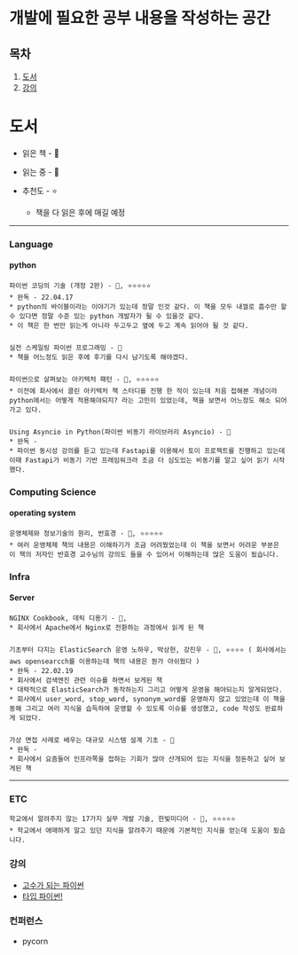 # 개발에 필요한 공부 내용을 작성하는 공간

## 목차
1. [도서](https://github.com/taxijjang/develop_study/blob/master/README.md#%EB%8F%84%EC%84%9C)
2. [강의](https://github.com/taxijjang/python_study/edit/master/README.md#%EA%B0%95%EC%9D%98)
# 도서

  * 읽은 책 - 📒

  * 읽는 중 - 📖

  * 추천도 - ⭐
    * 책을 다 읽은 후에 매길 예정
---

  ### Language
  #### python
    파이썬 코딩의 기술 (개정 2판) - 📒, ⭐⭐⭐⭐⭐
    * 완독 - 22.04.17
    * python의 바이블이라는 이야기가 있는데 정말 인것 같다. 이 책을 모두 내껄로 흡수만 할 수 있다면 정말 수준 있는 python 개발자가 될 수 있을것 같다.
    * 이 책은 한 번만 읽는게 아니라 두고두고 옆에 두고 계속 읽어야 될 것 같다.
###
    실전 스케일링 파이썬 프로그래밍 - 📖
    * 책을 어느정도 읽은 후에 후기를 다시 남기도록 해야겠다. 
###
    파이썬으로 살펴보는 아키텍처 패턴 - 📒, ⭐⭐⭐⭐⭐
    * 이전에 회사에서 클린 아키텍처 책 스터디를 진행 한 적이 있는데 처음 접해본 개념이라 python에서는 어떻게 적용해야되지? 라는 고민이 있었는데, 책을 보면서 어느정도 해소 되어가고 있다.
###
    Using Asyncio in Python(파이썬 비동기 라이브러리 Asyncio) - 📖
    * 완독 - 
    * 파이썬 동시성 강의를 듣고 있는데 Fastapi를 이용해서 토이 프로젝트를 진행하고 있는데 이때 Fastapi가 비동기 기반 프레임워크라 조금 더 심도있는 비동기를 알고 싶어 읽기 시작했다.

  ### Computing Science
  #### operating system
    운영체제와 정보기술의 원리, 반효경 - 📒, ⭐⭐⭐⭐⭐
    * 여러 운영체제 책의 내용은 이해하기가 조금 어려웠었는데 이 책을 보면서 어려운 부분은 이 책의 저자인 반효경 교수님의 강의도 들을 수 있어서 이해하는데 많은 도움이 됬습니다.

  ### Infra
  #### Server
    NGINX Cookbook, 데릭 디용기 - 📖,
    * 회사에서 Apache에서 Nginx로 전환하는 과정에서 읽게 된 책
###
    기초부터 다지는 ElasticSearch 운영 노하우, 박상헌, 강진우 - 📒, ⭐⭐⭐⭐ ( 회사에서는 aws opensearcch를 이용하는데 책의 내용은 뭔가 아쉬웠다 )
    * 완독 - 22.02.19
    * 회사에서 검색엔진 관련 이슈를 하면서 보게된 책 
    * 대략적으로 ElasticSearch가 동작하는지 그리고 어떻게 운영을 해야되는지 알게되었다.
    * 회사에서 user_word, stop_word, synonym_word를 운영하지 않고 있었는데 이 책을 동해 그리고 여러 지식을 습득하여 운영할 수 있도록 이슈를 생성했고, code 작성도 완료하게 되었다.

###
    가상 면접 사례로 배우는 대규모 시스템 설계 기초 - 📖
    * 완독 - 
    * 회사에서 요즘들어 인프라쪽을 접하는 기회가 많아 산개되어 있는 지식을 정돈하고 싶어 보게된 책
---

  ### ETC
    학교에서 알려주지 않는 17가지 실무 개발 기술, 한빛미디어 - 📒, ⭐⭐⭐⭐⭐
    * 학교에서 애매하게 알고 있던 지식을 알려주기 때문에 기본적인 지식을 얻는데 도움이 됬습니다.
    
    
  ### 강의
  - [고수가 되는 파이썬](https://www.inflearn.com/course/%ED%94%84%EB%A1%9C%EA%B7%B8%EB%9E%98%EB%B0%8D-%ED%8C%8C%EC%9D%B4%EC%8D%AC-%EC%99%84%EC%84%B1-%EC%9D%B8%ED%94%84%EB%9F%B0-%EC%98%A4%EB%A6%AC%EC%A7%80%EB%84%90/dashboard)
  - [타입 파이썬!](https://www.inflearn.com/course/%ED%83%80%EC%9E%85-%ED%8C%8C%EC%9D%B4%EC%8D%AC/dashboard)


### 컨퍼런스
- pycorn
